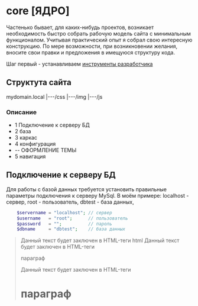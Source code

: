 # core [ЯДРО]

Частенько бывает, для каких-нибудь проектов, возникает необходимость быстро собрать рабочую модель сайта с минимальным функционалом. Учитывая практический опыт я собрал свою интересную конструкцию. 
По мере возможности, при возникновении желания, вносите свои правки и предложения в имещуюся структуру кода.

Шаг первый - устанавливаем [инструменты разработчика][childrentoday]

[childrentoday]: https://github.com/childrentoday/registration/blob/master/install/MyTools.md


## Структута сайта

mydomain.local
|---/css
|---/img
|---/js

### Описание 
* 1 Подключение к серверу БД
* 2 база
* 3 каркас
* 4 конфигурация
* -- ОФОРМЛЕНИЕ ТЕМЫ
* 5 навигация

## Подключение к серверу БД

Для работы с базой данных требуется установить правильные параметры подключения к серверу MySql. 
В моём примере: localhost - сервер, root - пользователь, dbtest - база данных, 

```php
    $servername = "localhost"; // сервер
    $username   = "root";      // пользователь
    $password   = "";          // пароль
    $dbname     = "dbtest";    // база данных
```


> Данный текст будет заключен в HTML-теги <html>html</html>
> Данный текст будет заключен в HTML-теги <p>параграф</p>
> Данный текст будет заключен в HTML-теги <h1>параграф</h1>




